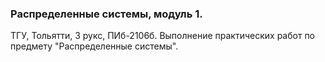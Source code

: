 ### Распределенные системы, модуль 1.
ТГУ, Тольятти, 3 рукс, ПИб-2106б.
Выполнение практических работ по предмету "Распределенные системы".

